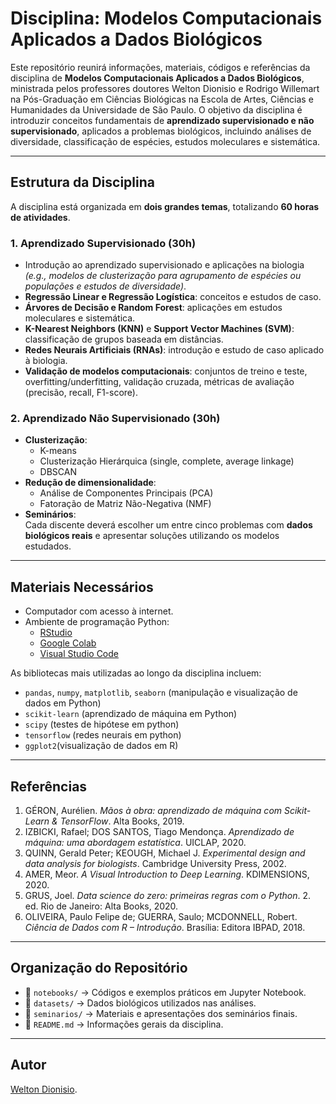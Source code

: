 # Disciplina: Modelos Computacionais Aplicados a Dados Biológicos

Este repositório reunirá informações, materiais, códigos e referências da disciplina de **Modelos Computacionais Aplicados a Dados Biológicos**, ministrada pelos professores doutores Welton Dionisio e Rodrigo Willemart na Pós-Graduação em Ciências Biológicas na Escola de Artes, Ciências e Humanidades da Universidade de São Paulo. O objetivo da disciplina é introduzir conceitos fundamentais de **aprendizado supervisionado e não supervisionado**, aplicados a problemas biológicos, incluindo análises de diversidade, classificação de espécies, estudos moleculares e sistemática.

---

## Estrutura da Disciplina

A disciplina está organizada em **dois grandes temas**, totalizando **60 horas de atividades**.

### 1. Aprendizado Supervisionado (30h)
- Introdução ao aprendizado supervisionado e aplicações na biologia  
  *(e.g., modelos de clusterização para agrupamento de espécies ou populações e estudos de diversidade)*.  
- **Regressão Linear e Regressão Logística**: conceitos e estudos de caso.  
- **Árvores de Decisão e Random Forest**: aplicações em estudos moleculares e sistemática.  
- **K-Nearest Neighbors (KNN)** e **Support Vector Machines (SVM)**: classificação de grupos baseada em distâncias.  
- **Redes Neurais Artificiais (RNAs)**: introdução e estudo de caso aplicado à biologia.  
- **Validação de modelos computacionais**: conjuntos de treino e teste, overfitting/underfitting, validação cruzada, métricas de avaliação (precisão, recall, F1-score).  

### 2. Aprendizado Não Supervisionado (30h)
- **Clusterização**:  
  - K-means  
  - Clusterização Hierárquica (single, complete, average linkage)  
  - DBSCAN  
- **Redução de dimensionalidade**:  
  - Análise de Componentes Principais (PCA)  
  - Fatoração de Matriz Não-Negativa (NMF)  
- **Seminários**:  
  Cada discente deverá escolher um entre cinco problemas com **dados biológicos reais** e apresentar soluções utilizando os modelos estudados.  

---

## Materiais Necessários
- Computador com acesso à internet.  
- Ambiente de programação Python:  
  - [RStudio](https://posit.co/download/rstudio-desktop/)  
  - [Google Colab](https://colab.research.google.com/)  
  - [Visual Studio Code](https://code.visualstudio.com/)  

As bibliotecas mais utilizadas ao longo da disciplina incluem:  
- `pandas`, `numpy`, `matplotlib`, `seaborn`  (manipulação e visualização de dados em Python)
- `scikit-learn`  (aprendizado de máquina em Python)
- `scipy`  (testes de hipótese em python)
- `tensorflow` (redes neurais em python)  
- `ggplot2`(visualização de dados em R)

---

## Referências

1. GÉRON, Aurélien. *Mãos à obra: aprendizado de máquina com Scikit-Learn & TensorFlow*. Alta Books, 2019.  
2. IZBICKI, Rafael; DOS SANTOS, Tiago Mendonça. *Aprendizado de máquina: uma abordagem estatística*. UICLAP, 2020.  
3. QUINN, Gerald Peter; KEOUGH, Michael J. *Experimental design and data analysis for biologists*. Cambridge University Press, 2002.  
4. AMER, Meor. *A Visual Introduction to Deep Learning*. KDIMENSIONS, 2020.  
5. GRUS, Joel. *Data science do zero: primeiras regras com o Python*. 2. ed. Rio de Janeiro: Alta Books, 2020.
6. OLIVEIRA, Paulo Felipe de; GUERRA, Saulo; MCDONNELL, Robert. *Ciência de Dados com R – Introdução*. Brasília: Editora IBPAD, 2018.

---

## Organização do Repositório
- 📂 `notebooks/` → Códigos e exemplos práticos em Jupyter Notebook.  
- 📂 `datasets/` → Dados biológicos utilizados nas análises.  
- 📂 `seminarios/` → Materiais e apresentações dos seminários finais.  
- 📄 `README.md` → Informações gerais da disciplina.  

---

## Autor
[Welton Dionisio](https://www.researchgate.net/profile/Welton-Dionisio-Da-Silva).  
